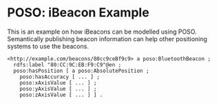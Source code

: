 # POSO: iBeacon Example
This is an example on how iBeacons can be modelled using POSO. Semantically publishing beacon information can help
other positioning systems to use the beacons.

```turtle
<http://example.com/beacons/80cc9ceBf9c9> a poso:BluetoothBeacon ;
  rdfs:label "80:CC:9C:EB:F9:C9"@en ;
  poso:hasPosition [ a poso:AbsolutePosition ;
    poso:hasAccuracy [ ... ] ;
    poso:xAxisValue [ ... ] ;
    poso:yAxisValue [ ... ] ;
    poso:zAxisValue [ ... ] ] .
```